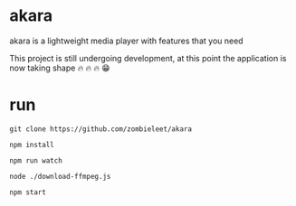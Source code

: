 # akara
akara is a lightweight media player with features that you need

This project is still undergoing development, at this point the application is now taking shape :fire: :fire: :fire: :grin:

# run

`git clone https://github.com/zombieleet/akara`

`npm install`

`npm run watch`

`node ./download-ffmpeg.js`

`npm start`
